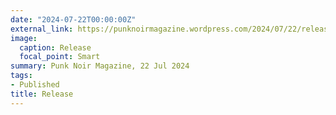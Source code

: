 ```yaml
---
date: "2024-07-22T00:00:00Z"
external_link: https://punknoirmagazine.wordpress.com/2024/07/22/release-a-limbo-short-by-fiona-h-evans/
image:
  caption: Release 
  focal_point: Smart
summary: Punk Noir Magazine, 22 Jul 2024
tags:
- Published
title: Release
---
```

<!--
Image by <a href="https://pixabay.com/users/donterase-1070369/?utm_source=link-attribution&utm_medium=referral&utm_campaign=image&utm_content=789626">donterase</a> from <a href="https://pixabay.com//?utm_source=link-attribution&utm_medium=referral&utm_campaign=image&utm_content=789626">Pixabay</a>
-->